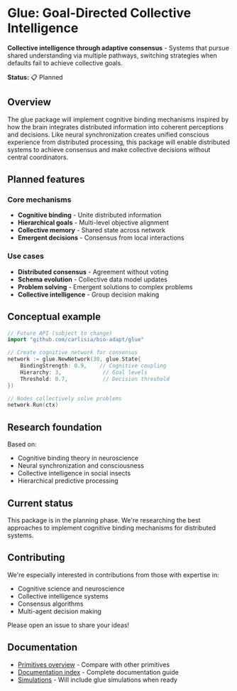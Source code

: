 # Glue: Goal-Directed Collective Intelligence

**Collective intelligence through adaptive consensus** - Systems that pursue shared understanding via multiple pathways, switching strategies when defaults fail to achieve collective goals.

**Status:** 📋 Planned

## Overview

The glue package will implement cognitive binding mechanisms inspired by how the brain integrates distributed information into coherent perceptions and decisions. Like neural synchronization creates unified conscious experience from distributed processing, this package will enable distributed systems to achieve consensus and make collective decisions without central coordinators.

## Planned features

### Core mechanisms

- **Cognitive binding** - Unite distributed information
- **Hierarchical goals** - Multi-level objective alignment
- **Collective memory** - Shared state across network
- **Emergent decisions** - Consensus from local interactions

### Use cases

- **Distributed consensus** - Agreement without voting
- **Schema evolution** - Collective data model updates
- **Problem solving** - Emergent solutions to complex problems
- **Collective intelligence** - Group decision making

## Conceptual example

```go
// Future API (subject to change)
import "github.com/carlisia/bio-adapt/glue"

// Create cognitive network for consensus
network := glue.NewNetwork(30, glue.State{
    BindingStrength: 0.9,    // Cognitive coupling
    Hierarchy: 3,             // Goal levels
    Threshold: 0.7,           // Decision threshold
})

// Nodes collectively solve problems
network.Run(ctx)
```

## Research foundation

Based on:

- Cognitive binding theory in neuroscience
- Neural synchronization and consciousness
- Collective intelligence in social insects
- Hierarchical predictive processing

## Current status

This package is in the planning phase. We're researching the best approaches to implement cognitive binding mechanisms for distributed systems.

## Contributing

We're especially interested in contributions from those with expertise in:

- Cognitive science and neuroscience
- Collective intelligence systems
- Consensus algorithms
- Multi-agent decision making

Please open an issue to share your ideas!

## Documentation

- [Primitives overview](../primitives.md) - Compare with other primitives
- [Documentation index](../README.md) - Complete documentation guide
- [Simulations](../simulations/overview.md) - Will include glue simulations when ready
